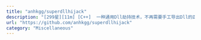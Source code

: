 ```yaml
---
title: "anhkgg/superdllhijack"
description: "[299星][11m] [C++]  一种通用Dll劫持技术，不再需要手工导出Dll的函数接口了"
url: "https://github.com/anhkgg/superdllhijack"
category: "Miscellaneous"
---
```

